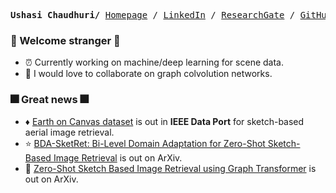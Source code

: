 <p><pre align="center">
<strong>Ushasi Chaudhuri/</strong> <a href="http://www.mrslab.in/people/">Homepage</a> / <a href="http://www.linkedin.com/in/ushasi-chaudhuri">LinkedIn</a> / <a href="https://www.researchgate.net/profile/Ushasi-Chaudhuri">ResearchGate</a> / <a href="https://github.com/ushasi">GitHub</a> / <a href="https://scholar.google.co.in/citations?user=nWboYt0AAAAJ&hl=en">Google Scholar</a></pre></p>

### :sparkler: Welcome stranger :sparkler:
- :alarm_clock: Currently working on machine/deep learning for scene data.
- :robot: I would love to collaborate on graph colvolution networks.

### :fireworks: Great news :fireworks:
- :diamonds: [Earth on Canvas dataset](https://ieee-dataport.org/open-access/earth-canvas-6) is out in **IEEE Data Port** for sketch-based aerial image retrieval.
- :star: [BDA-SketRet: Bi-Level Domain Adaptation for Zero-Shot Sketch-Based Image Retrieval](https://arxiv.org/pdf/2201.06570.pdf) is out on ArXiv.
- :dna: [Zero-Shot Sketch Based Image Retrieval using
Graph Transformer](https://arxiv.org/pdf/2201.10185.pdf) is out on ArXiv.


<!--
**ushasi/ushasi** is a ✨ _special_ ✨ repository because its `README.md` (this file) appears on your GitHub profile.

Here are some ideas to get you started:

- 🔭 I’m currently working on ...
- 🌱 I’m currently learning ...
- 👯 I’m looking to collaborate on ...
- 🤔 I’m looking for help with ...
- 💬 Ask me about ...
- 📫 How to reach me: ...
- 😄 Pronouns: ...
- ⚡ Fun fact: ...
-->
